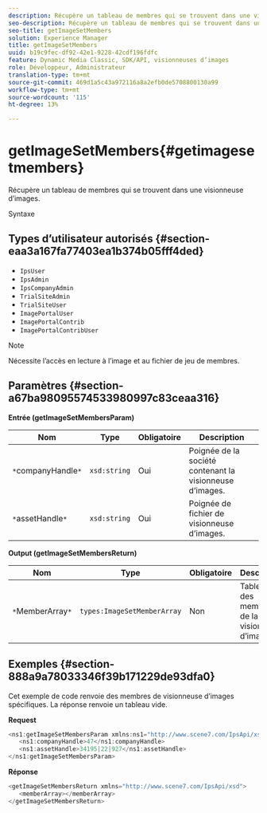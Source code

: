 ```yaml
---
description: Récupère un tableau de membres qui se trouvent dans une visionneuse d’images.
seo-description: Récupère un tableau de membres qui se trouvent dans une visionneuse d’images.
seo-title: getImageSetMembers
solution: Experience Manager
title: getImageSetMembers
uuid: b19c9fec-df92-42e1-9228-42cdf196fdfc
feature: Dynamic Media Classic, SDK/API, visionneuses d’images
role: Développeur, Administrateur
translation-type: tm+mt
source-git-commit: 469d1a5c43a972116a8a2efb0de5708800130a99
workflow-type: tm+mt
source-wordcount: '115'
ht-degree: 13%

---
```



# getImageSetMembers{#getimagesetmembers}

Récupère un tableau de membres qui se trouvent dans une visionneuse d’images.

Syntaxe

## Types d’utilisateur autorisés {#section-eaa3a167fa77403ea1b374b05fff4ded}

* `IpsUser`
* `IpsAdmin`
* `IpsCompanyAdmin`
* `TrialSiteAdmin`
* `TrialSiteUser`
* `ImagePortalUser`
* `ImagePortalContrib`
* `ImagePortalContribUser`

>[!NOTE]
>
>Nécessite l’accès en lecture à l’image et au fichier de jeu de membres.

## Paramètres {#section-a67ba98095574533980997c83ceaa316}

**Entrée (getImageSetMembersParam)**

| Nom | Type | Obligatoire | Description |
|---|---|---|---|
| `*`companyHandle`*` | `xsd:string` | Oui | Poignée de la société contenant la visionneuse d’images. |
| `*`assetHandle`*` | `xsd:string` | Oui | Poignée de fichier de visionneuse d’images. |

**Output (getImageSetMembersReturn)**

| Nom | Type | Obligatoire | Description |
|---|---|---|---|
| `*`MemberArray`*` | `types:ImageSetMemberArray` | Non | Tableau des membres de la visionneuse d’images. |

## Exemples {#section-888a9a78033346f39b171229de93dfa0}

Cet exemple de code renvoie des membres de visionneuse d’images spécifiques. La réponse renvoie un tableau vide.

**Request**

```java
<ns1:getImageSetMembersParam xmlns:ns1="http://www.scene7.com/IpsApi/xsd">
   <ns1:companyHandle>47</ns1:companyHandle>
   <ns1:assetHandle>34195|22|927</ns1:assetHandle>
</ns1:getImageSetMembersParam>
```

**Réponse**

```java
<getImageSetMembersReturn xmlns="http://www.scene7.com/IpsApi/xsd">
   <memberArray></memberArray>
</getImageSetMembersReturn>
```

